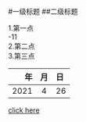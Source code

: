 #一级标题
##二级标题

1.第一点  
-11  
2.第二点  
3.第三点  

|年|月|日|  
-:|:-:|:-  
|2021|4|26|  

[click here](README.md)

